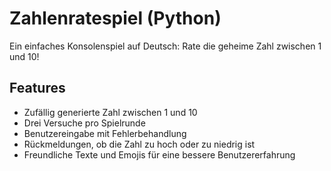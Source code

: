 #  Zahlenratespiel (Python)

Ein einfaches Konsolenspiel auf Deutsch: Rate die geheime Zahl zwischen 1 und 10!

##  Features

- Zufällig generierte Zahl zwischen 1 und 10
- Drei Versuche pro Spielrunde
- Benutzereingabe mit Fehlerbehandlung
- Rückmeldungen, ob die Zahl zu hoch oder zu niedrig ist
- Freundliche Texte und Emojis für eine bessere Benutzererfahrung